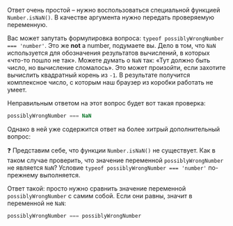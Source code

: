 Ответ очень простой – нужно воспользоваться специальной функцией `Number.isNaN()`. В качестве аргумента нужно передать проверяемую переменную.

Вас может запутать формулировка вопроса: `typeof possiblyWrongNumber === 'number'`. Это же **not** a number, подумаете вы. Дело в том, что `NaN` используется для обозначения результатов вычислений, в которых «что-то пошло не так». Можете думать о `NaN` так: «Тут должно быть число, но вычисление сломалось». Это может произойти, если захотите вычислить квадратный корень из `-1`. В результате получится комплексное число, с которым наш браузер из коробки работать не умеет.

Неправильным ответом на этот вопрос будет вот такая проверка:

```js
possiblyWrongNumber === NaN
```

Однако в ней уже содержится ответ на более хитрый дополнительный вопрос:

❓ Представим себе, что функции `Number.isNaN()` не существует. Как в таком случае проверить, что значение переменной `possiblyWrongNumber` не является `NaN`? Условие `typeof possiblyWrongNumber === 'number'` по-прежнему выполняется.

Ответ такой: просто нужно сравнить значение переменной `possiblyWrongNumber` с самим собой. Если они равны, значит в переменной не `NaN`:

```js
possiblyWrongNumber === possiblyWrongNumber
```
